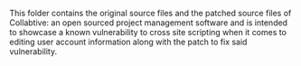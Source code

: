 This folder contains the original source files and the patched source files of Collabtive: an open sourced project management software and is intended to showcase a known vulnerability to cross site scripting when it comes to editing user account information along with the patch to fix said vulnerability.
